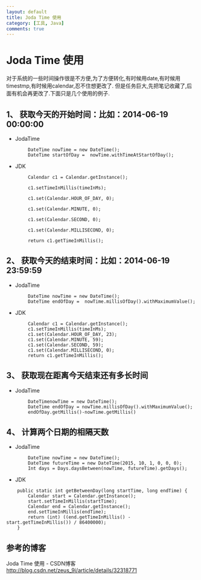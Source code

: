 ```yaml
---
layout: default
title: Joda Time 使用
category: [工具, Java]
comments: true
---
```


# Joda Time 使用
对于系统的一些时间操作很是不方便,为了方便转化,有时候用date,有时候用timestmp,有时候用calendar,忍不住想更改了.
但是任务巨大,先把笔记收藏了,后面有机会再更改了.下面只是几个使用的例子.





## 1、  获取今天的开始时间：比如：2014-06-19 00:00:00

* JodaTime 

```
		DateTime nowTime = new DateTime();
		DateTime startOfDay =  nowTime.withTimeAtStartOfDay();
```

* JDK 

```
		Calendar c1 = Calendar.getInstance();

        c1.setTimeInMillis(timeInMs);

        c1.set(Calendar.HOUR_OF_DAY, 0);

        c1.set(Calendar.MINUTE, 0);

        c1.set(Calendar.SECOND, 0);

        c1.set(Calendar.MILLISECOND, 0);

        return c1.getTimeInMillis();
```

## 2、  获取今天的结束时间：比如：2014-06-19 23:59:59

* JodaTime 

```
		DateTime nowTime = new DateTime();
		DateTime endOfDay =  nowTime.millisOfDay().withMaximumValue();
```

* JDK 

```
		Calendar c1 = Calendar.getInstance();
        c1.setTimeInMillis(timeInMs);
        c1.set(Calendar.HOUR_OF_DAY, 23);
        c1.set(Calendar.MINUTE, 59);
        c1.set(Calendar.SECOND, 59);
        c1.set(Calendar.MILLISECOND, 0);
        return c1.getTimeInMillis();
```

## 3、  获取现在距离今天结束还有多长时间

* JodaTime 

```
		DateTimenowTime = new DateTime();
		DateTime endOfDay = nowTime.millisOfDay().withMaximumValue();
		endOfDay.getMillis()-nowTime.getMillis()
```

## 4、  计算两个日期的相隔天数

* JodaTime 

```
		DateTime nowTime = new DateTime();
		DateTime futureTime = new DateTime(2015, 10, 1, 0, 0, 0);
		Int days = Days.daysBetween(nowTime, futureTime).getDays();
```

* JDK 

```
	public static int getBetweenDay(long startTime, long endTime) {
        Calendar start = Calendar.getInstance();
        start.setTimeInMillis(startTime);
        Calendar end = Calendar.getInstance();
        end.setTimeInMillis(endTime);
        return (int) ((end.getTimeInMillis() - start.getTimeInMillis()) / 86400000);
    }
```


## 参考的博客
Joda Time 使用 - CSDN博客
<http://blog.csdn.net/zeus_9i/article/details/32318771>






